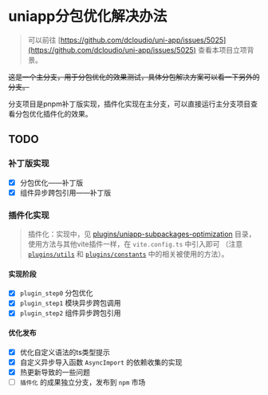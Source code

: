 # uniapp分包优化解决办法

> 可以前往 [https://github.com/dcloudio/uni-app/issues/5025](https://github.com/dcloudio/uni-app/issues/5025) 查看本项目立项背景。

~~这是一个主分支，用于分包优化的效果测试，具体分包解决方案可以看一下另外的分支。~~

分支项目是pnpm补丁版实现，插件化实现在主分支，可以直接运行主分支项目查看分包优化插件化的效果。

## TODO

### 补丁版实现

* [X] 分包优化——补丁版
* [X] 组件异步跨包引用——补丁版

### 插件化实现

> 插件化：实现中，见 [plugins/uniapp-subpackages-optimization](./plugins/uniapp-subpackages-optimization/index.ts) 目录，
> 使用方法与其他vite插件一样，在 `vite.config.ts` 中引入即可
>（注意 [`plugins/utils`](./plugins/utils/index.ts) 和 [`plugins/constants`](./plugins/constants.ts) 中的相关被使用的方法）。

#### 实现阶段

* [X] `plugin_step0` 分包优化
* [X] `plugin_step1` 模块异步跨包调用
* [X] `plugin_step2` 组件异步跨包引用

#### 优化发布

* [X] 优化自定义语法的ts类型提示
* [X] 自定义异步导入函数 `AsyncImport` 的依赖收集的实现
* [X] 热更新导致的一些问题
* [ ] `插件化` 的成果独立分支，发布到 `npm` 市场

